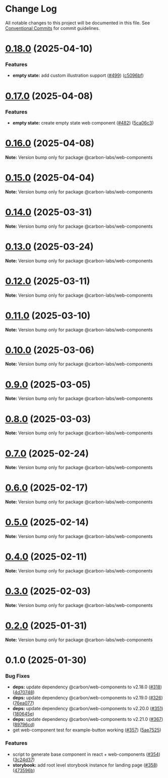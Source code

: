 # Change Log

All notable changes to this project will be documented in this file.
See [Conventional Commits](https://conventionalcommits.org) for commit guidelines.

# [0.18.0](https://github.com/carbon-design-system/carbon-labs/compare/@carbon-labs/web-components@0.17.0...@carbon-labs/web-components@0.18.0) (2025-04-10)


### Features

* **empty state:** add custom illustration support ([#499](https://github.com/carbon-design-system/carbon-labs/issues/499)) ([c5096bf](https://github.com/carbon-design-system/carbon-labs/commit/c5096bff16024e32b496360d519adab1a6183568))





# [0.17.0](https://github.com/carbon-design-system/carbon-labs/compare/@carbon-labs/web-components@0.16.0...@carbon-labs/web-components@0.17.0) (2025-04-08)


### Features

* **empty state:** create empty state web component ([#482](https://github.com/carbon-design-system/carbon-labs/issues/482)) ([5ca06c3](https://github.com/carbon-design-system/carbon-labs/commit/5ca06c355756c5467d2f6724df56e7f50256dcf5))





# [0.16.0](https://github.com/carbon-design-system/carbon-labs/compare/@carbon-labs/web-components@0.15.0...@carbon-labs/web-components@0.16.0) (2025-04-08)

**Note:** Version bump only for package @carbon-labs/web-components





# [0.15.0](https://github.com/carbon-design-system/carbon-labs/compare/@carbon-labs/web-components@0.14.0...@carbon-labs/web-components@0.15.0) (2025-04-04)

**Note:** Version bump only for package @carbon-labs/web-components





# [0.14.0](https://github.com/carbon-design-system/carbon-labs/compare/@carbon-labs/web-components@0.13.0...@carbon-labs/web-components@0.14.0) (2025-03-31)

**Note:** Version bump only for package @carbon-labs/web-components





# [0.13.0](https://github.com/carbon-design-system/carbon-labs/compare/@carbon-labs/web-components@0.12.0...@carbon-labs/web-components@0.13.0) (2025-03-24)

**Note:** Version bump only for package @carbon-labs/web-components





# [0.12.0](https://github.com/carbon-design-system/carbon-labs/compare/@carbon-labs/web-components@0.11.0...@carbon-labs/web-components@0.12.0) (2025-03-11)

**Note:** Version bump only for package @carbon-labs/web-components





# [0.11.0](https://github.com/carbon-design-system/carbon-labs/compare/@carbon-labs/web-components@0.10.0...@carbon-labs/web-components@0.11.0) (2025-03-10)

**Note:** Version bump only for package @carbon-labs/web-components





# [0.10.0](https://github.com/carbon-design-system/carbon-labs/compare/@carbon-labs/web-components@0.9.0...@carbon-labs/web-components@0.10.0) (2025-03-06)

**Note:** Version bump only for package @carbon-labs/web-components





# [0.9.0](https://github.com/carbon-design-system/carbon-labs/compare/@carbon-labs/web-components@0.8.0...@carbon-labs/web-components@0.9.0) (2025-03-05)

**Note:** Version bump only for package @carbon-labs/web-components





# [0.8.0](https://github.com/carbon-design-system/carbon-labs/compare/@carbon-labs/web-components@0.7.0...@carbon-labs/web-components@0.8.0) (2025-03-03)

**Note:** Version bump only for package @carbon-labs/web-components





# [0.7.0](https://github.com/carbon-design-system/carbon-labs/compare/@carbon-labs/web-components@0.6.0...@carbon-labs/web-components@0.7.0) (2025-02-24)

**Note:** Version bump only for package @carbon-labs/web-components





# [0.6.0](https://github.com/carbon-design-system/carbon-labs/compare/@carbon-labs/web-components@0.5.0...@carbon-labs/web-components@0.6.0) (2025-02-17)

**Note:** Version bump only for package @carbon-labs/web-components





# [0.5.0](https://github.com/carbon-design-system/carbon-labs/compare/@carbon-labs/web-components@0.4.0...@carbon-labs/web-components@0.5.0) (2025-02-14)

**Note:** Version bump only for package @carbon-labs/web-components





# [0.4.0](https://github.com/carbon-design-system/carbon-labs/compare/@carbon-labs/web-components@0.3.0...@carbon-labs/web-components@0.4.0) (2025-02-11)

**Note:** Version bump only for package @carbon-labs/web-components





# [0.3.0](https://github.com/carbon-design-system/carbon-labs/compare/@carbon-labs/web-components@0.2.0...@carbon-labs/web-components@0.3.0) (2025-02-03)

**Note:** Version bump only for package @carbon-labs/web-components





# [0.2.0](https://github.com/carbon-design-system/carbon-labs/compare/@carbon-labs/web-components@0.1.0...@carbon-labs/web-components@0.2.0) (2025-01-31)

**Note:** Version bump only for package @carbon-labs/web-components





# 0.1.0 (2025-01-30)


### Bug Fixes

* **deps:** update dependency @carbon/web-components to v2.18.0 ([#318](https://github.com/carbon-design-system/carbon-labs/issues/318)) ([4d70748](https://github.com/carbon-design-system/carbon-labs/commit/4d707483ceb69b728c75b4e05746eccbf2d2edb9))
* **deps:** update dependency @carbon/web-components to v2.19.0 ([#326](https://github.com/carbon-design-system/carbon-labs/issues/326)) ([76ea077](https://github.com/carbon-design-system/carbon-labs/commit/76ea077a3b1aa313e47b399cd9cea865d9d37641))
* **deps:** update dependency @carbon/web-components to v2.20.0 ([#351](https://github.com/carbon-design-system/carbon-labs/issues/351)) ([180645e](https://github.com/carbon-design-system/carbon-labs/commit/180645e976108e588d302dffb2b93fa8c2e688da))
* **deps:** update dependency @carbon/web-components to v2.21.0 ([#367](https://github.com/carbon-design-system/carbon-labs/issues/367)) ([89796cd](https://github.com/carbon-design-system/carbon-labs/commit/89796cdbf0cf36a338102638362855d5ebc76bf5))
* get web-component test for example-button working ([#357](https://github.com/carbon-design-system/carbon-labs/issues/357)) ([5ae7525](https://github.com/carbon-design-system/carbon-labs/commit/5ae7525867850c2e2bc6fd80834b054759437412))


### Features

* script to generate base component in react + web-components ([#354](https://github.com/carbon-design-system/carbon-labs/issues/354)) ([3c24d37](https://github.com/carbon-design-system/carbon-labs/commit/3c24d375f2b8773f7c4dd704197ae6267d919685))
* **storybook:** add root level storybook instance for landing page ([#358](https://github.com/carbon-design-system/carbon-labs/issues/358)) ([473596b](https://github.com/carbon-design-system/carbon-labs/commit/473596b99b5aef9c1dbe261345d24b3033dd56e2))
